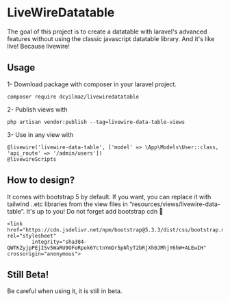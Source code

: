 # LiveWireDatatable
The goal of this project is to create a datatable with laravel's advanced features without using the classic javascript datatable library. And it's like live! Because livewire!

## Usage
1- Download package with composer in your laravel project.
```
composer require dcyilmaz/livewiredatatable
```

2- Publish views with 
```
php artisan vendor:publish --tag=livewire-data-table-views
```

3- Use in any view with 
```
@livewire('livewire-data-table', ['model' => \App\Models\User::class, 'api_route' => '/admin/users'])
@livewireScripts
```
## How to design?
It comes with bootstrap 5 by default. If you want, you can replace it with tailwind ..etc libraries from the view files in “resources/views/livewire-data-table”. It's up to you!
Do not forget add bootstrap cdn 🙂
```
<link href="https://cdn.jsdelivr.net/npm/bootstrap@5.3.3/dist/css/bootstrap.min.css" rel="stylesheet"
        integrity="sha384-QWTKZyjpPEjISv5WaRU9OFeRpok6YctnYmDr5pNlyT2bRjXh0JMhjY6hW+ALEwIH" crossorigin="anonymous">
```

## Still Beta!
Be careful when using it, it is still in beta.
